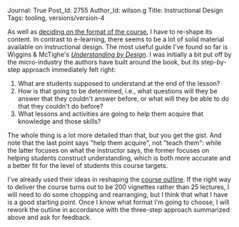 Journal: True
Post_Id: 2755
Author_Id: wilson.g
Title: Instructional Design
Tags: tooling, versions/version-4

<p>As well as <a href="{{root_path}}/blog/2010/03/online-delivery.html">deciding on the format of the course</a>, I have to re-shape its content. In contrast to e-learning, there seems to be a lot of solid material available on instructional design. The most useful guide I've found so far is Wiggins &amp; McTighe's <a href="http://www.amazon.com/Understanding-Design-Expanded-Grant-Wiggins/dp/0131950843"><em>Understanding by Design</em></a>. I was initially a bit put off by the micro-industry the authors have built around the book, but its step-by-step approach immediately felt right:</p>
<ol>
<li>What are students supposed to understand at the end of the lesson?</li>
<li>How is that going to be determined, i.e., what questions will they be answer that they couldn't answer before, or what will they be able to do that they couldn't do before?</li>
<li>What lessons and activities are going to help them acquire that knowledge and those skills?</li>
</ol>
<p>The whole thing is a lot more detailed than that, but you get the gist. And note that the last point says "help them acquire", not "teach them": while the latter focuses on what the instructor says, the former focuses on helping students construct understanding, which is both more accurate and a better fit for the level of students this course targets.</p>
<p>I've already used their ideas in reshaping the <a href="/4_0/">course outline</a>. If the right way to deliver the course turns out to be 200 vignettes rather than 25 lectures, I will need to do some chopping and rearranging, but I think that what I have is a good starting point. Once I know what format I'm going to choose, I will rework the outline in accordance with the three-step approach summarized above and ask for feedback.</p>
